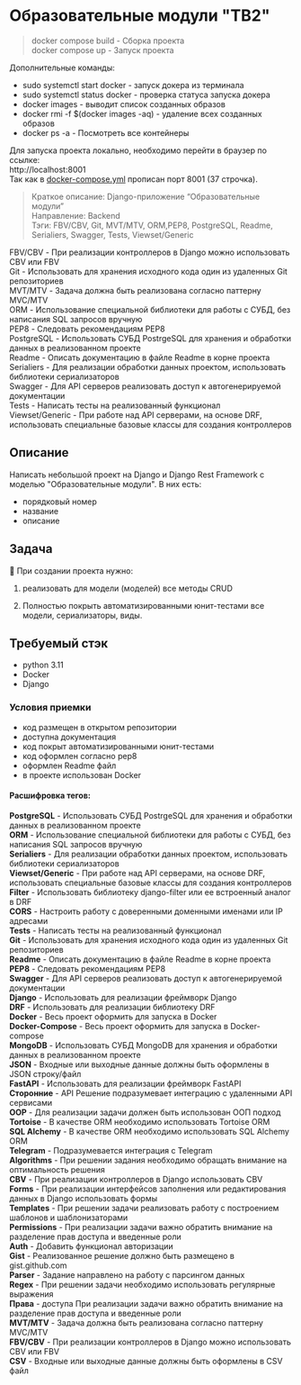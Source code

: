 # Образовательные модули "ТВ2"

>docker compose build - Сборка проекта  
docker compose up - Запуск проекта

Дополнительные команды:  
- sudo systemctl start docker - запуск докера из терминала  
- sudo systemctl status docker - проверка статуса запуска докера  
- docker images - выводит список созданных образов  
- docker rmi -f $(docker images -aq) - удаление всех созданных образов  
- docker ps -а - Посмотреть все контейнеры  

Для запуска проекта локально, необходимо перейти в браузер по ссылке:  
http://localhost:8001  
Так как в [docker-compose.yml](docker-compose.yml) прописан порт 8001 (37 строчка).

>Краткое описание: Django-приложение “Образовательные модули” 	
Направление: Backend  
Тэги: FBV/CBV, Git, MVT/MTV, ORM,PEP8, PostgreSQL, Readme, Serialiers, Swagger, Tests, Viewset/Generic

FBV/CBV - При реализации контроллеров в Django можно использовать CBV или FBV  
Git - Использовать для хранения исходного кода один из удаленных Git репозиториев  
MVT/MTV - Задача должна быть реализована согласно паттерну MVC/MTV  
ORM - Использование специальной библиотеки для работы с СУБД, без написания SQL запросов вручную  
PEP8 - Следовать рекомендациям PEP8  
PostgreSQL - Использовать СУБД PostrgeSQL для хранения и обработки данных в реализованном проекте  
Readme - Описать документацию в файле Readme в корне проекта  
Serialiers - Для реализации обработки данных проектом, использовать библиотеки сериализаторов  
Swagger - Для API серверов реализовать доступ к автогенерируемой документации  
Tests - Написать тесты на реализованный функционал  
Viewset/Generic - При работе над API серверами, на основе DRF, использовать специальные базовые классы для создания контроллеров  


## Описание

Написать небольшой проект на Django и Django Rest Framework с моделью "Образовательные модули". В них есть:

- порядковый номер
- название
- описание

## Задача

<aside>
👾 При создании проекта  нужно:

1. реализовать для модели (моделей) все методы CRUD

2. Полностью покрыть автоматизированными юнит-тестами все модели, сериализаторы, виды.

</aside>

## Требуемый стэк

- python 3.11
- Docker
- Django

### Условия приемки

- код размещен в открытом репозитории
- доступна документация
- код покрыт автоматизированными юнит-тестами
- код оформлен согласно pep8
- оформлен Readme файл
- в проекте использован Docker

#### Расшифровка тегов:
**PostgreSQL** - Использовать СУБД PostrgeSQL для хранения и обработки данных в реализованном проекте  
**ORM** - Использование специальной библиотеки для работы с СУБД, без написания SQL запросов вручную  
**Serialiers** - Для реализации обработки данных проектом, использовать библиотеки сериализаторов  
**Viewset/Generic** - При работе над API серверами, на основе DRF, использовать специальные базовые классы для создания контроллеров  
**Filter** - Использовать библиотеку django-filter или ее встроенный аналог в DRF  
**CORS** - Настроить работу с доверенными доменными именами или IP адресами  
**Tests** - Написать тесты на реализованный функционал  
**Git** - Использовать для хранения исходного кода один из удаленных Git репозиториев  
**Readme** - Описать документацию в файле Readme в корне проекта  
**PEP8** - Следовать рекомендациям PEP8  
**Swagger** - Для API серверов реализовать доступ к автогенерируемой документации  
**Django** - Использовать для реализации фреймворк Django  
**DRF** - Использовать для реализации библиотеку DRF  
**Docker** - Весь проект оформить для запуска в Docker  
**Docker-Compose** - Весь проект оформить для запуска в Docker-compose  
**MongoDB** - Использовать СУБД MongoDB для хранения и обработки данных в реализованном проекте  
**JSON** - Входные или выходные данные должны быть оформлены в JSON строку/файл  
**FastAPI** - Использовать для реализации фреймворк FastAPI  
**Сторонние** - API	Решение подразумевает интеграцию с удаленными API сервисами  
**OOP** - Для реализации задачи должен быть использован ООП подход  
**Tortoise** - В качестве ORM необходимо использовать Tortoise ORM  
**SQL Alchemy** - В качестве ORM необходимо использовать SQL Alchemy ORM  
**Telegram** - Подразумевается интеграция с Telegram  
**Algorithms** - При решении задания необходимо обращать внимание на оптимальность решения  
**CBV** - При реализации контроллеров в Django использовать CBV  
**Forms** - При реализации интерфейсов заполнения или редактирования данных в Django использовать формы  
**Templates** - При решении задачи реализовать работу с построением шаблонов и шаблонизаторами  
**Permissions** - При реализации задачи важно обратить внимание на разделение прав доступа и введенные роли  
**Auth** - Добавить функционал авторизации  
**Gist** - Реализованное решение должно быть размещено в gist.github.com  
**Parser** - Задание направлено на работу с парсингом данных  
**Regex** - При решении задачи необходимо использовать регулярные выражения  
**Права** - доступа	При реализации задачи важно обратить внимание на разделение прав доступа и введенные роли  
**MVT/MTV** - Задача должна быть реализована согласно паттерну MVC/MTV  
**FBV/CBV** - При реализации контроллеров в Django можно использовать CBV или FBV  
**CSV** - Входные или выходные данные должны быть оформлены в CSV файл  
